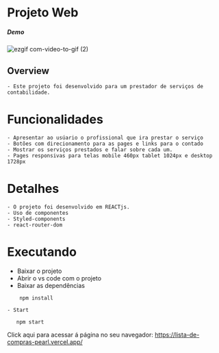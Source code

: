 

# Projeto Web
##### Demo
![ezgif com-video-to-gif (2)](https://github.com/Penedok/NR-Contabilidade/assets/101909876/af1447ce-bff1-447d-9a1c-9ca00e05305a)




## Overview
    - Este projeto foi desenvolvido para um prestador de serviços de contabilidade.

# Funcionalidades 
    - Apresentar ao usúario o profissional que ira prestar o serviço
    - Botões com direcionamento para as pages e links para o contado
    - Mostrar os serviços prestados e falar sobre cada um.
    - Pages responsivas para telas mobile 460px tablet 1024px e desktop 1728px

# Detalhes 
    - O projeto foi desenvolvido em REACTjs.
    - Uso de componentes
    - Styled-components
    - react-router-dom
    
# Executando 
 - Baixar o projeto
 - Abrir o vs code com o projeto
 - Baixar as dependências

```
    npm install
```
    - Start
 ```
    npm start
```
 Click aqui para acessar á página no seu navegador:  https://lista-de-compras-pearl.vercel.app/
